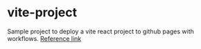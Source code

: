 # vite-project
Sample project to deploy a vite react project to github pages with workflows. [Reference link](https://github.com/sitek94/vite-deploy-demo)
